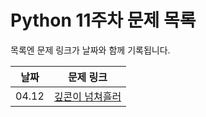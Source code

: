 # Python 11주차 문제 목록

목록엔 문제 링크가 날짜와 함께 기록됩니다.
  

|날짜|문제 링크|
|------|---|
|04.12|[깊콘이 넘쳐흘러](https://www.acmicpc.net/problem/17420)|

